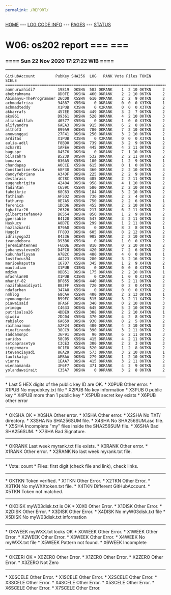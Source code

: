 ```yaml
---
permalink: /REPORT/
---
```

[HOME](../) ---
[LOG CODE INFO](https://osp4diss.vlsm.org/ETC/logCodes.txt) ---
[PAGES](../GitHubPages/) ---
[STATUS](../STATUS/)

# W06: os202 report === ===
### ==== Sun 22 Nov 2020 17:27:22 WIB ====
<hr>

```
GitHubAccount         PubKey SHA256  LOG   RANK Vote Files TOKEN  SCELE
=======================================================================
aannurwahidi7          19819  OKSHA  583 OKRANK    1  2 10 OKTKN     2
abebrahmana            8D0FE  OKSHA  460 OKRANK    2  2 10 OKTKN     2
Abimanyu-TheProgrammer 26CD8  X5SHA  610 OKRANK    2  2  9 OKTKN     2
achmadafriza           94887  X5SHA    0 OKRANK    0  0  0 X3TKN     1
achmadteddy            X1PUB  X3SHA    0 X2RANK    0  0  0 X3TKN     2
akbarrafs              457EE  OKSHA  449 OKRANK    3  2  7 OKTKN     2
aks861                 D9361  OKSHA  520 OKRANK    4  2 10 OKTKN     3
aliasadillah           40577  X5SHA    0 OKRANK    1  0  0 X3TKN     2
alifyandra             6AEA3  OKSHA  915 OKRANK    6  2  8 OKTKN     2
althof3                899A9  OKSHA  780 OKRANK    7  2 10 OKTKN     2
anowanggai             27F41  OKSHA  250 OKRANK    3  2 10 OKTKN     2
arditas                X1PUB  X3SHA    0 X2RANK    0  0  0 X3TKN     1
aulia-adil             F8BD0  OKSHA  739 OKRANK    3  2  9 OKTKN     2
azhar81                1AFEA  OKSHA  445 OKRANK    4  2 11 OKTKN     2
baguspr                84576  OKSHA    0 OKRANK    7  1 10 OKTKN     2
bilazahra              B523D  OKSHA  532 OKRANK    2  2 11 OKTKN     2
bonarws                036A5  X5SHA  100 OKRANK    1  2  9 OKTKN     1
chandapap              A0CCE  X5SHA  615 OKRANK    0  1  0 OKTKN     2
Constantine-Kevin      68F30  OKSHA  360 OKRANK    2  2 10 OKTKN     3
dandyfebriano          A34DF  OKSHA  225 OKRANK    2  2  9 OKTKN     2
destarass              4C78C  X5SHA  485 OKRANK    2  2 11 OKTKN     2
eugenebrigita          42484  OKSHA  958 OKRANK    4  1 10 OKTKN     2
fadintan               C659C  X5SHA  580 OKRANK    2  2 10 OKTKN     2
fahdikrie              68C63  X5SHA  184 OKRANK    3  2 10 OKTKN     2
fathinah               AF5D2  OKSHA  730 OKRANK    2  2  4 OKTKN     2
fathurrp               0E7A5  X5SHA  750 OKRANK    2  2  6 OKTKN     1
ferenica               1DCD6  OKSHA  455 OKRANK    2  2 10 OKTKN     2
fghaffar26             26326  OKSHA  217 OKRANK    6  2 11 OKTKN     2
gilbertstefano48       B6554  OKSHA  850 OKRANK    1  2  9 OKTKN     2
gpersable              B4128  OKSHA  547 OKRANK    3  2 11 OKTKN     2
Haskucy                A8D7E  X5SHA  299 OKRANK    1  2 11 OKTKN     2
hazlazuardi            B79AD  OKSHA    0 OKRANK    8  2  8 OKTKN     1
HugoIr                 FF8D3  OKSHA  605 OKRANK    8  2 12 OKTKN     2
idrisyoga23            84336  OKSHA  905 OKRANK    2  2 10 OKTKN     2
ivanadebora            D93B6  X5SHA    0 OKRANK    1  0  0 X3TKN     2
jeremiahtennes         F6DDE  OKSHA  810 OKRANK    0  2 10 OKTKN     2
johanessteven19        D4FC8  OKSHA  420 OKRANK    7  2  6 OKTKN     2
kukuhhafiyyan          A7B2C  OKSHA  480 OKRANK    4  0  0 OKTKN     1
lostfocus94            4A223  X5SHA  280 OKRANK    3  2 16 OKTKN     2
marioekaputta          167D7  X5SHA  345 OKRANK    1  2  9 X4TKN     2
mauludiam              X1PUB  X3SHA    0 OKRANK    0  0  0 X3TKN     1
mdzkm                  0BB51  OKSHA  175 OKRANK    2  2 10 OKTKN     1
mfadhlan98             X1PUB  X3SHA    0 X2RANK    1  0  0 X3TKN     2
mhanif-82              BF855  OKSHA  440 OKRANK    5  2 11 OKTKN     2
nazifahamidiyati       B82FF  X5SHA  720 OKRANK    0  2  0 X4TKN     2
ndafarhan              347A8  X5SHA    0 OKRANK    0  0  0 X3TKN     2
nmhlog                 68CAA  X5SHA  400 OKRANK    2  2 13 OKTKN     1
nyomangedar            B99FC  OKSHA  515 OKRANK    3  2 11 X4TKN     2
piawaisaid             8FA6F  OKSHA  340 OKRANK    0  2 10 OKTKN     3
primogu                C4633  OKSHA  645 OKRANK    5  2 10 OKTKN     2
putrisalsa26           4DDE9  X5SHA  308 OKRANK    2  2 10 X4TKN     1
qiwqiw                 2DC04  X5SHA  370 OKRANK    4  2  8 OKTKN     2
rabialco               6A659  OKSHA  930 OKRANK    8  2  5 OKTKN     2
raihanarmon            A2F24  OKSHA  400 OKRANK    4  2 10 OKTKN     2
rioafirando            38CC9  OKSHA  390 OKRANK    3  2 11 OKTKN     2
saddamonpc             36F91  OKSHA   90 OKRANK    6  2 11 OKTKN     3
saridss                58C05  X5SHA  415 OKRANK    4  2 11 OKTKN     2
setoaprasetyo          C3CE3  X5SHA  300 OKRANK    2  2  3 OKTKN     3
siepenmaru             0C1E8  OKSHA  520 OKRANK    1  2  8 OKTKN     2
stevenciayadi          86A29  OKSHA  573 OKRANK    3  2 10 OKTKN     1
taufikalgi             AEBAA  OKSHA  279 OKRANK    1  2 10 OKTKN     2
vianra                 1EAA7  OKSHA  415 OKRANK    3  2 11 OKTKN     2
wienaamanda            3F6F7  OKSHA  371 OKRANK    4  2  9 OKTKN     3
yolandawsirait         C35A7  OKSHA    0 OKRANK    3  2  8 OKTKN     2
```

<hr>
* Last 5 HEX digits of the public key ID are OK.
* X0PUB Other error.
* X1PUB No mypubkey.txt file
* X2PUB No key information
* X3PUB 0 public key
* X4PUB more than 1 public key
* X5PUB secret key exists
* X6PUB other error
<hr>
* OKSHA OK
* X0SHA Other error.
* X1SHA Other error.
* X2SHA No TXT/ directory.
* X3SHA No SHA256SUM file.
* X4SHA No SHA256SUM.asc file.
* X5SHA Incomplete "my" files inside the SHA256SUM file.
* X6SHA Bad SHA256SUM.
* X7SHA Bad Signature.
<hr>
* OKRANK Last week myrank.txt file exists.
* X0RANK Other error.
* X1RANK Other error.
* X2RANK No last week myrank.txt file.
<hr>
* Vote: count
* Files: first digit (check file and link), check links.
<hr>
* OKTKN Token verified.
* X1TKN Other Error.
* X2TKN Other Error.
* X3TKN No myWXXtoken.txt file.
* X4TKN Different GitHubAccount.
* X5TKN Token not matched.
<hr>
* OKDISK myW03disk.txt is OK
* X0X0   Other Error.
* X1DISK Other Error.
* X2DISK Other Error.
* X3DISK Other Error.
* X4DISK No myW03disk.txt file
* X5DISK No myW03disk.txt information
<hr>
* OKWEEK myWXX.txt looks OK
* X0WEEK Other Error.
* X1WEEK Other Error.
* X2WEEK Other Error.
* X3WEEK Other Error.
* X4WEEK No myWXX.txt file
* X5WEEK Pattern not found.
* X6WEEK Incomplete
<hr>
* OKZERI OK
* X0ZERO Other Error.
* X1ZERO Other Error.
* X2ZERO Other Error.
* X3ZERO Not Zero
<hr>
* X0SCELE Other Error.
* X1SCELE Other Error.
* X2SCELE Other Error.
* X3SCELE Other Error.
* X4SCELE Other Error.
* X5SCELE Other Error.
* X6SCELE Other Error.
* X7SCELE Other Error.

